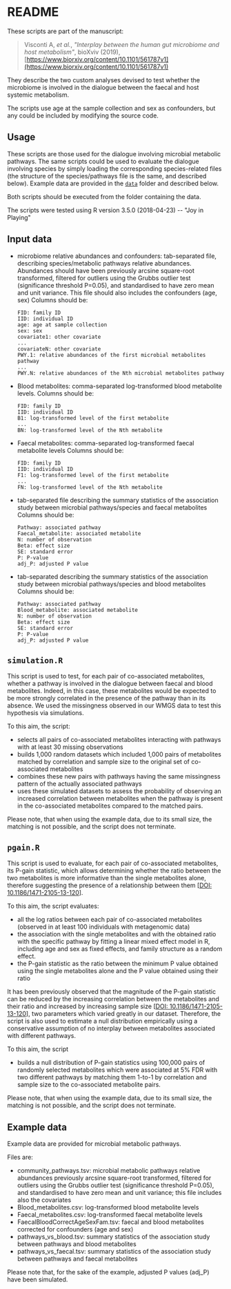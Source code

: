 # README

These scripts are part of the manuscript: 

> Visconti A, *et al.*, *"Interplay between the human gut microbiome and host metabolism"*, bioXviv (2019), [https://www.biorxiv.org/content/10.1101/561787v1](https://www.biorxiv.org/content/10.1101/561787v1)

They describe the two custom analyses devised to test whether the microbiome is involved in the dialogue between the faecal and host systemic metabolism.

The scripts use age at the sample collection and sex as confounders, but any could be included by modifying the source code.

## Usage

These scripts are those used for the dialogue involving microbial metabolic pathways. The same scripts could be used to evaluate the dialogue involving species by simply loading the corresponding species-related files (the structure of the species/pathways file is the same, and described below). Example data are provided in the [`data`](./data) folder and described below.

Both scripts should be executed from the folder containing the data.

The scripts were tested using R version 3.5.0 (2018-04-23) -- "Joy in Playing"

## Input data

- microbiome relative abundances and confounders: tab-separated file, describing species/metabolic pathways relative abundances. Abundances should have been previously arcsine square-root transformed, filtered for outliers using the Grubbs outlier test (significance threshold P=0.05), and standardised to have zero mean and unit variance. This file should also includes the confounders (age, sex)
  Columns should be:
  ```
  FID: family ID
  IID: individual ID
  age: age at sample collection
  sex: sex
  covariate1: other covariate
  ...
  covariateN: other covariate
  PWY.1: relative abundances of the first microbial metabolites pathway
  ...
  PWY.N: relative abundances of the Nth microbial metabolites pathway
  ```
- Blood metabolites: comma-separated log-transformed blood metabolite levels.
  Columns should be:
  ```
  FID: family ID
  IID: individual ID
  B1: log-transformed level of the first metabolite
  ...
  BN: log-transformed level of the Nth metabolite
  ```
- Faecal metabolites: comma-separated log-transformed faecal metabolite levels
  Columns should be:
  ```
  FID: family ID
  IID: individual ID
  F1: log-transformed level of the first metabolite
  ...
  FN: log-transformed level of the Nth metabolite
  ```
- tab-separated file describing the summary statistics of the association study between microbial pathways/species and faecal metabolites
  Columns should be:
  ```
  Pathway: associated pathway
  Faecal_metabolite: associated metabolite
  N: number of observation
  Beta: effect size
  SE: standard error
  P: P-value
  adj_P: adjusted P value
  ```
- tab-separated describing the summary statistics of the association study between microbial pathways/species and blood metabolites
  Columns should be:
  ```
  Pathway: associated pathway
  Blood_metabolite: associated metabolite
  N: number of observation
  Beta: effect size
  SE: standard error
  P: P-value
  adj_P: adjusted P value
  ```

## `simulation.R`

This script is used to test, for each pair of co-associated metabolites, whether a pathway is involved in the dialogue between faecal and blood metabolites. Indeed, in this case, these metabolites would be expected to be more strongly correlated in the presence of the pathway than in its absence. We used the missingness observed in our WMGS data to test this hypothesis via simulations.

To this aim, the script:
- selects all pairs of co-associated metabolites interacting with pathways with at least 30 missing observations
- builds 1,000 random datasets which included 1,000 pairs of metabolites matched by correlation and sample size to the original set of co-associated metabolites
- combines these new pairs with pathways having the same missingness pattern of the actually associated pathways
- uses these simulated datasets to assess the probability of observing an increased correlation between metabolites when the pathway is present in the co-associated metabolites compared to the matched pairs. 

Please note, that when using the example data, due to its small size, the matching is not possible, and the script does not terminate.

## `pgain.R`

This script is used to evaluate, for each pair of co-associated metabolites, its P-gain statistic, which allows determining whether the ratio between the two metabolites is more informative than the single metabolites alone, therefore suggesting the presence of a relationship between them [[DOI: 10.1186/1471-2105-13-120](https://bmcbioinformatics.biomedcentral.com/articles/10.1186/1471-2105-13-120)]. 

To this aim, the script evaluates:
-  all the log ratios between each pair of co-associated metabolites (observed in at least 100 individuals with metagenomic data)
- the association with the single metabolites and with the obtained ratio with the specific pathway by fitting a linear mixed effect model in R, including age and sex as fixed effects, and family structure as a random effect. 
- the P-gain statistic as the ratio between the minimum P value obtained using the single metabolites alone and the P value obtained using their ratio

It has been previously observed that the magnitude of the P-gain statistic can be reduced by the increasing correlation between the metabolites and their ratio and increased by increasing sample size [[DOI: 10.1186/1471-2105-13-120](https://bmcbioinformatics.biomedcentral.com/articles/10.1186/1471-2105-13-120)], two parameters which varied greatly in our dataset. 
Therefore, the script is also used to estimate a null distribution empirically using a conservative assumption of no interplay between metabolites associated with different pathways. 

To this aim, the script
- builds a null distribution of P-gain statistics using 100,000 pairs of randomly selected metabolites which were associated at 5% FDR with two different pathways by matching them 1-to-1 by correlation and sample size to the co-associated metabolite pairs. 

Please note, that when using the example data, due to its small size, the matching is not possible, and the script does not terminate.


## Example data

Example data are provided for microbial metabolic pathways.

Files are:
- community_pathways.tsv: microbial metabolic pathways relative abundances previously arcsine square-root transformed, filtered for outliers using the Grubbs outlier test (significance threshold P=0.05), and standardised to have zero mean and unit variance; this file includes also the covariates
- Blood_metabolites.csv: log-transformed blood metabolite levels
- Faecal_metabolites.csv: log-transformed faecal metabolite levels
- FaecalBloodCorrectAgeSexFam.tsv: faecal and blood metabolites corrected for confounders (age and sex)
- pathways_vs_blood.tsv: summary statistics of the association study between pathways and blood metabolites
- pathways_vs_faecal.tsv: summary statistics of the association study between pathways and faecal metabolites

Please note that, for the sake of the example, adjusted P values (adj_P) have been simulated.

